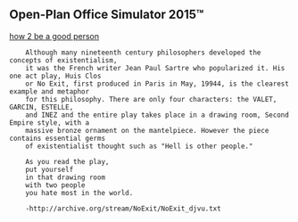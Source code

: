 Open-Plan Office Simulator 2015™
--------------------

[how 2 be a good person](https://slack.zendesk.com/hc/en-us/articles/201355156-Desktop-notifications)

```
    Although many nineteenth century philosophers developed the concepts of existentialism,
    it was the French writer Jean Paul Sartre who popularized it. His one act play, Huis Clos
    or No Exit, first produced in Paris in May, 19944, is the clearest example and metaphor
    for this philosophy. There are only four characters: the VALET, GARCIN, ESTELLE,
    and INEZ and the entire play takes place in a drawing room, Second Empire style, with a
    massive bronze ornament on the mantelpiece. However the piece contains essential germs
    of existentialist thought such as "Hell is other people."

    As you read the play,
    put yourself
    in that drawing room
    with two people
    you hate most in the world.

    -http://archive.org/stream/NoExit/NoExit_djvu.txt
```
